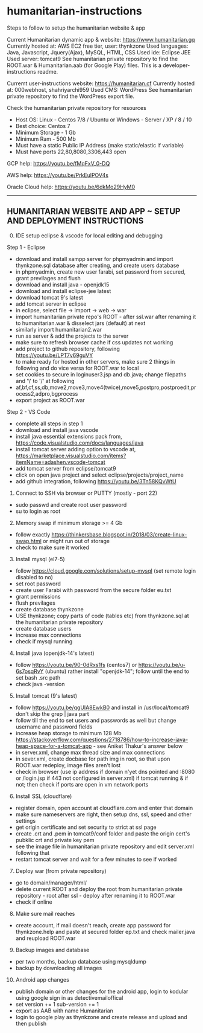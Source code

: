# humanitarian-instructions

Steps to follow to setup the humanitarian website & app

Current Humanitarian dynamic app & website: https://www.humanitarian.gq
Currently hosted at: AWS EC2 free tier, user: thynkzone
Used languages: Java, Javascript, Jquery(Ajax), MySQL, HTML, CSS
Used ide: Eclipse JEE
Used server: tomcat9
See humanitarian private repository to find the ROOT.war & Humanitarian.aab (for Google Play) files.
This is a developer-instructions readme.

Curremt user-instructions website: https://humanitarian.cf
Currently hosted at: 000webhost, shahriyarchi959
Used CMS: WordPress
See humanitarian private repository to find the WordPress export file.

Check the humanitarian private repository for resources

- Host OS: Linux - Centos 7/8 / Ubuntu or Windows - Server / XP / 8 / 10
- Best choice: Centos 7
- Minimum Storage - 1 Gb
- Minimum Ram - 500 Mb
- Must have a static Public IP Address (make static/elastic if variable)
- Must have ports 22,80,8080,3306,443 open

GCP help: https://youtu.be/fMqFxV_0-DQ

AWS help: https://youtu.be/PrkEulPOV4s

Oracle Cloud help: https://youtu.be/6dkMo29HyM0

-----------------------------------------------------------------
HUMANITARIAN WEBSITE AND APP ~ SETUP AND DEPLOYMENT INSTRUCTIONS
-----------------------------------------------------------------

0) IDE setup eclipse & vscode for local editing and debugging

Step 1 - Eclipse
- download and install xampp server for phpmyadmin and import thynkzone.sql database after creating, and create users database
- in phpmyadmin, create new user farabi, set password from secured, grant previlages and flush
- download and install java - openjdk15
- download and install eclipse-jee latest
- download tomcat 9's latest
- add tomcat server in eclipse
- in eclipse, select file -> import -> web -> war
- import humanitarian private repo's ROOT - after ssl.war after renaming it to humanitarian.war & disselect jars (default) at next
- similarly import humanitarian2.war
- run as server & add the projects to the server
- make sure to refresh browser cache if css updates not working
- add project to github repository, following https://youtu.be/LPT7v69guVY
- to make ready for hosted in other servers, make sure 2 things in following and do vice versa for ROOT.war to local
- set cookies to secure in loginuser3.jsp and db.java; change filepaths and '\\' to '/' at following
- af,bf,cf,ss,db,move2,move3,move4(twice),move5,postpro,postproedit,process2,adpro,bgprocess
- export project as ROOT.war

Step 2 - VS Code
- complete all steps in step 1
- download and install java vscode
- install java essential extensions pack from, https://code.visualstudio.com/docs/languages/java
- install tomcat server adding option to vscode at, https://marketplace.visualstudio.com/items?itemName=adashen.vscode-tomcat
- add tomcat server from eclipse/tomcat9
- click on open java project and select eclipse/projects/project_name
- add github integration, following https://youtu.be/3Tn58KQvWtU

1) Connect to SSH via browser or PUTTY (mostly - port 22)
- sudo passwd and create root user password
- su to login as root

2) Memory swap if minimum storage >= 4 Gb
- follow exactly https://thinkersbase.blogspot.in/2018/03/create-linux-swap.html or might run out of storage
- check to make sure it worked

3) Install mysql (el7-5)
- follow https://cloud.google.com/solutions/setup-mysql (set remote login disabled to no)
- set root password
- create user Farabi with password from the secure folder eu.txt
- grant permissions
- flush previlages
- create database thynkzone
- USE thynkzone; copy parts of code (tables etc) from thynkzone.sql at the humanitarian private repository
- create database users
- increase max connections
- check if mysql running

4) Install java (openjdk-14's latest)
- follow https://youtu.be/90-0dRxs1fs (centos7) or https://youtu.be/u-6s7osqRvY (ubuntu) rather install "openjdk-14"; follow until the end to set bash .src path
- check java -version

5) Install tomcat (9's latest)
- follow https://youtu.be/qgUIA8EwkB0 and install in /usr/local/tomcat9 don't skip the grep | java part
- follow till the end to set users and passwords as well but change username and password fields
- increase heap storage to minimum 128 Mb https://stackoverflow.com/questions/2718786/how-to-increase-java-heap-space-for-a-tomcat-app - see Aniket Thakur's answer below
- in server.xml, change max thread size and max connections
- in sever.xml, create docbase for path img in root, so that upon ROOT.war redeploy, image files aren't lost
- check in browser (use ip address if domain n'yet dns pointed and :8080 or /login.jsp if 443 not configured in server.xml) if tomcat running & if not; then check if ports are open in vm network ports

6) Install SSL (cloudflare)
- register domain, open account at cloudflare.com and enter that domain
- make sure nameservers are right, then setup dns, ssl, speed and other settings
- get origin certificate and set security to strict at ssl page
- create .crt and .pem in tomcat9/conf folder and paste the origin cert's pubklic crt and private key pem
- see the image file in humanitarian private repository and edit server.xml following that
- restart tomcat server and wait for a few minutes to see if worked

7) Deploy war (from private repository)
- go to domain/manager/html/
- delete current ROOT and deploy the root from humanitarian private repository - root after ssl - deploy after renaming it to ROOT.war
- check if online

8) Make sure mail reaches
- create account, if mail doesn't reach, create app password for thynkzone.help and paste at secured folder ep.txt and check mailer.java and reupload ROOT.war

9) Backup images and database
- per two months, backup database using mysqldump
- backup by downloading all images

10) Android app changes
-  publish domain or other changes for the android app, login to kodular using google sign in as detectivemailoffical
-  set version += 1 sub-version += 1
-  export as AAB with name Humanitarian
-  login to google play as thynkzone and create release and upload and then publish
